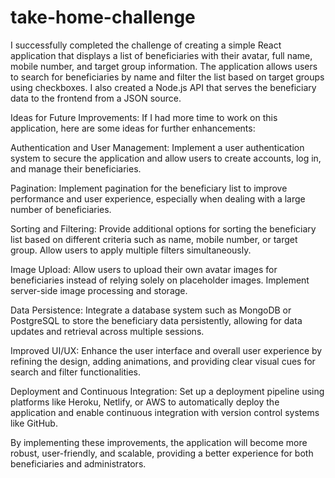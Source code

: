 # take-home-challenge
I successfully completed the challenge of creating a simple React application that displays a list of beneficiaries with their avatar, full name, mobile number, and target group information. The application allows users to search for beneficiaries by name and filter the list based on target groups using checkboxes. I also created a Node.js API that serves the beneficiary data to the frontend from a JSON source.

Ideas for Future Improvements:
If I had more time to work on this application, here are some ideas for further enhancements:

Authentication and User Management: Implement a user authentication system to secure the application and allow users to create accounts, log in, and manage their beneficiaries.

Pagination: Implement pagination for the beneficiary list to improve performance and user experience, especially when dealing with a large number of beneficiaries.

Sorting and Filtering: Provide additional options for sorting the beneficiary list based on different criteria such as name, mobile number, or target group. Allow users to apply multiple filters simultaneously.

Image Upload: Allow users to upload their own avatar images for beneficiaries instead of relying solely on placeholder images. Implement server-side image processing and storage.

Data Persistence: Integrate a database system such as MongoDB or PostgreSQL to store the beneficiary data persistently, allowing for data updates and retrieval across multiple sessions.

Improved UI/UX: Enhance the user interface and overall user experience by refining the design, adding animations, and providing clear visual cues for search and filter functionalities.

Deployment and Continuous Integration: Set up a deployment pipeline using platforms like Heroku, Netlify, or AWS to automatically deploy the application and enable continuous integration with version control systems like GitHub.

By implementing these improvements, the application will become more robust, user-friendly, and scalable, providing a better experience for both beneficiaries and administrators.
